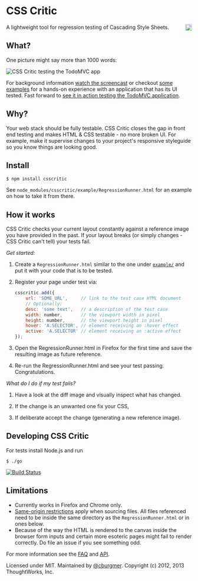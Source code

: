 CSS Critic
==========

<a href="https://www.npmjs.org/package/csscritic">
    <img src="https://badge.fury.io/js/csscritic.svg"
        align="right" alt="NPM version" height="18">
</a>
A lightweight tool for regression testing of Cascading Style Sheets.

What?
-----
One picture might say more than 1000 words:

<img src="http://cburgmer.github.io/csscritic-examples/nicereporter_in_action.png" alt="CSS Critic testing the TodoMVC app">

For background information [watch the screencast](http://youtu.be/AqQ2bNPtF60) or checkout [some examples](https://github.com/cburgmer/csscritic-examples) for a hands-on experience with an application that has its UI tested. Fast forward to [see it in action testing the TodoMVC application](http://cburgmer.github.io/csscritic-examples/angularjs/).

Why?
----
Your web stack should be fully testable. CSS Critic closes the gap in front end testing and makes HTML & CSS testable - no more broken UI. For example, make it supervise changes to your project's responsive styleguide so you know things are looking good.

Install
-------

    $ npm install csscritic

See `node_modules/csscritic/example/RegressionRunner.html` for an example on how to take it from there.

How it works
------------

CSS Critic checks your current layout constantly against a reference image you have provided in the past. If your layout breaks (or simply changes - CSS Critic can't tell) your tests fail.

*Get started:*

1. Create a `RegressionRunner.html` similar to the one under [`example/`](example/) and put it with your code that is to be tested.

2. Register your page under test via:

    ```js
    csscritic.add({
        url: 'SOME_URL',     // link to the test case HTML document
        // Optionally:
        desc: 'some text',   // a description of the test case
        width: number,       // the viewport width in pixel
        height: number,      // the viewport height in pixel
        hover: 'A.SELECTOR', // element receiving an :hover effect
        active: 'A.SELECTOR' // element receiving an :active effect
    });
    ```

3. Open the RegressionRunner.html in Firefox for the first time and save the resulting image as future reference.

4. Re-run the RegressionRunner.html and see your test passing. Congratulations.

*What do I do if my test fails?*

1. Have a look at the diff image and visually inspect what has changed.

2. If the change is an unwanted one fix your CSS,

3. If deliberate accept the change (generating a new reference image).

Developing CSS Critic
---------------------
For tests install Node.js and run

    $ ./go

[![Build Status](https://travis-ci.org/cburgmer/csscritic.svg?branch=master)](https://travis-ci.org/cburgmer/csscritic)

Limitations
-----------

- Currently works in Firefox and Chrome only.
- [Same-origin restrictions](https://developer.mozilla.org/en-US/docs/Same_origin_policy_for_JavaScript) apply when sourcing files. All files referenced need to be inside the same directory as the `RegressionRunner.html` or in ones below.
- Because of the way the HTML is rendered to the canvas inside the browser form inputs and certain more esoteric pages might fail to render correctly. Do file an issue if you see something odd.

For more information see the [FAQ](https://github.com/cburgmer/csscritic/wiki/FAQ) and [API](https://github.com/cburgmer/csscritic/wiki/API).

Licensed under MIT. Maintained by [@cburgmer](https://twitter.com/cburgmer). Copyright (c) 2012, 2013 ThoughtWorks, Inc.
